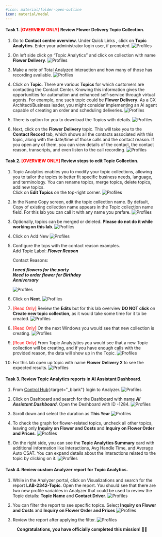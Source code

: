 ```yaml
---
#icon: material/folder-open-outline
icon: material/medal
---
```


#### Task 1. <span style="color: red;">[OVERVIEW ONLY]</span> Review Flower Delivery Topic Collection.

1. Go to <b>Contact centre overview</b>. Under Quick Links , click on **Topic Analytics**. 
Enter your administrator login user, if prompted. 
   ![Profiles](../graphics/Lab1_AI_Agent/1.1.gif)

2. On left side click on “Topic Analytics” and click on collection with name **Flower Delivery**.
   ![Profiles](../graphics/Lab1_AI_Agent/1.2.png)

3. Make a note of Total Analyzed interaction and how many of those has recording available.
   ![Profiles](../graphics/Lab1_AI_Agent/1.3.png)

4. Click on **Topic**. There are various **Topics** for which customers are contacting the Contact Center. Knowing this information gives the opportunities for automation and enhanced self-service through virtual agents. For example, one such topic could be **Flower Delivery**. As a CX Architect/Business leader, you might consider implementing an AI agent capable of creating an order and scheduling deliveries.
   ![Profiles](../graphics/Lab1_AI_Agent/1.4.png)

5. There is option for you to download the Topics with details. 
   ![Profiles](../graphics/Lab1_AI_Agent/1.6.png)

6. Next, click on the **Flower Delivery** topic. This will take you to the **Contact Record** tab, which shows all the contacts associated with this topic, along with the date/time of those calls and the contact reason. If you open any of them, you can view details of the contact, the contact reason, transcripts, and even listen to the call recording.
   ![Profiles](../graphics/Lab1_AI_Agent/1.5.gif)

#### Task 2. <span style="color: red;">[OVERVIEW ONLY]</span> Review steps to edit Topic Collection.

1. Topic Analytics enables you to modify your topic collections, allowing you to tailor the topics to better fit specific business needs, language, and terminology. You can rename topics, merge topics, delete topics, add new topics. </br> 
Click on **Edit Topics** on the top-right corner.
   ![Profiles](../graphics/Lab1_AI_Agent/1.7.png)

2. In the Name Copy screen, edit the topic collection name. By default, Copy of existing collection name appears in the Topic collection name field. For this lab you can call it with any name you prefare. 
   ![Profiles](../graphics/Lab1_AI_Agent/1.8.png)

3.  Optionally, topics can be merged or deleted. **Please do not do it while working on this lab**. 
   ![Profiles](../graphics/Lab1_AI_Agent/1.17.png)

4. Click on Add New
   ![Profiles](../graphics/Lab1_AI_Agent/1.9.png)

5. Configure the tops with the contact reason examples.</br>
    Add Topic Labol: ***<copy>Flower Reason</copy>***
    
    Contact Reasons: </br>
    
    ***<copy>I need flowers for the party</copy>***</br>
    ***<copy>Need to order flower for Birthday</copy>***</br>
   ***<copy>Anniversary</copy>***</br>
    >
   ![Profiles](../graphics/Lab1_AI_Agent/1.10.png)

6. Click on **Next**.
   ![Profiles](../graphics/Lab1_AI_Agent/1.11.png)

7. <span style="color: red;">[Read Only]</span>  Review the **Edits** but for this lab overview **DO NOT click** on  **Create new topic collection**, as it would take some time for it to be created. 
   ![Profiles](../graphics/Lab1_AI_Agent/1.12.png)

8. <span style="color: red;">[Read Only]</span>  On the next Windows you would see that new collection is creating.
   ![Profiles](../graphics/Lab1_AI_Agent/1.13.png)

9. <span style="color: red;">[Read Only]</span>  From Topic Analytytics you would see that a new Topic collection will be creating, and if you have enough calls with the provided reason, the data will show up in the Topic.
   ![Profiles](../graphics/Lab1_AI_Agent/1.14.png)

10. For this lab open up topic with name **Flower Delivery 2** to see the expected results.
   ![Profiles](../graphics/Lab1_AI_Agent/1.15.png)


#### Task 3. Review Topic Analytics reports in AI Assistant Dashboard. 

1. From [Control Hub](https://admin.webex.com){:target="_blank"} login to Analyzer. 
   ![Profiles](../graphics/Lab1_AI_Agent/1.18.png)

2. Click on Dashboard and search for the Dashboard with name ***<copy>AI Assistant Dashboard</copy>***. Open the Deshboard with ID -1284.
   ![Profiles](../graphics/Lab1_AI_Agent/1.20.png)

3. Scroll down and select the duration as **This Year**
   ![Profiles](../graphics/Lab1_AI_Agent/1.21.png)

4. To check the graph for flower-related topics, uncheck all other topics, leaving only **Inquiry on Flower and Costs** and **Inquiry on Flower Order and Prices**.
   ![Profiles](../graphics/Lab1_AI_Agent/1.24.png)


5. On the right side, you can see the **Topic Analytics Summary** card with additional information like Interactions, Avg Handle Time, and Average Auto CSAT. You can expand details about the interactions related to the topic by clicking on it.
   ![Profiles](../graphics/Lab1_AI_Agent/1.23.gif)

#### Task 4. Review custom Analyzer report for Topic Analytics.

1. While in the Analyzer portal, click on Visualizations and search for the report **LAB-2342-Topic**. Open the report. You should see that there are two new profile variables in Analyzer that could be used to review the Topic details: **Topic Name** and **Contact Driver**.
   ![Profiles](../graphics/Lab1_AI_Agent/1.26.png)

2. You can filter the report to see specific topics. Select **Inquiry on Flower and Costs** and **Inquiry on Flower Order and Prices**
   ![Profiles](../graphics/Lab1_AI_Agent/1.28.png)

3. Review the report after applying the filter.
   ![Profiles](../graphics/Lab1_AI_Agent/1.29.png)


<p style="text-align:center"><strong>Congratulations, you have officially completed this mission! 🎉🎉 </strong></p>